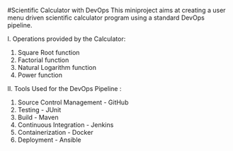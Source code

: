 #Scientific Calculator with DevOps
This miniproject aims at creating a user menu driven scientific calculator program using a standard DevOps pipeline.

I. Operations provided by the Calculator:
1. Square Root function
2. Factorial function
3. Natural Logarithm function
4. Power function

II. Tools Used for the DevOps Pipeline :
1. Source Control Management - GitHub
2. Testing - JUnit
3. Build - Maven
4. Continuous Integration - Jenkins
5. Containerization - Docker
6. Deployment - Ansible
